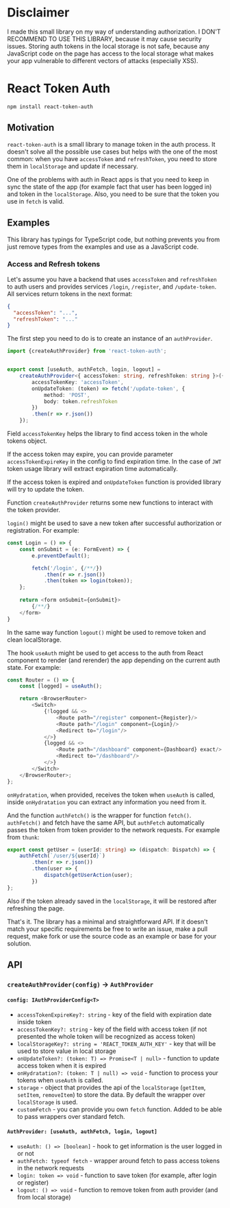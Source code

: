 # Disclaimer

I made this small library on my way of understanding authorization. I DON'T RECOMMEND TO USE THIS LIBRARY, because it may cause security issues. Storing auth tokens in the local storage is not safe, because any JavaScript code on the page has access to the local storage what makes your app vulnerable to different vectors of attacks (especially XSS).

# React Token Auth

`npm install react-token-auth`

## Motivation

`react-token-auth` is a small library to manage token in the auth process. 
It doesn't solve all the possible use cases but helps with the one of
the most common: when you have `accessToken` and `refreshToken`, you 
need to store them in `localStorage` and update if necessary.

One of the problems with auth in React apps is that you need to keep in sync the 
state of the app (for example fact that user has been logged in) and token in 
the `localStorage`. Also, you need to be sure that the token you use in `fetch` 
is valid.

## Examples

This library has typings for TypeScript code, but nothing prevents you from just 
remove types from the examples and use as a JavaScript code.

### Access and Refresh tokens 

Let's assume you have a backend that uses `accessToken` and `refreshToken` to auth 
users and provides services `/login`, `/register`, and `/update-token`.  All services 
return tokens in the next format: 

```json
{
  "accessToken": "...",
  "refreshToken": "..."
}
```

The first step you need to do is to create an instance of an `authProvider`.

```typescript
import {createAuthProvider} from 'react-token-auth';


export const [useAuth, authFetch, login, logout] =
    createAuthProvider<{ accessToken: string, refreshToken: string }>({
        accessTokenKey: 'accessToken',
        onUpdateToken: (token) => fetch('/update-token', {
            method: 'POST',
            body: token.refreshToken
        })
        .then(r => r.json())
    });
```

Field `accessTokenKey` helps the library to find access token in the 
whole tokens object.

If the access token may expire, you can provide parameter 
`accessTokenExpireKey` in the config to find expiration time. 
In the case of `JWT` token usage library will extract expiration 
time automatically.

If the access token is expired and `onUpdateToken` function is 
provided library will try to update the token.

Function `createAuthProvider` returns some new functions to interact with 
the token provider.

`login()` might be used to save a new token after successful authorization 
or registration. For example:

```typescript
const Login = () => {
    const onSubmit = (e: FormEvent) => {
        e.preventDefault();

        fetch('/login', {/**/})
            .then(r => r.json())
            .then(token => login(token));
    };
    
    return <form onSubmit={onSubmit}>
        {/**/}
    </form>
}
```

In the same way function `logout()` might be used to remove 
token and clean localStorage.

The hook `useAuth` might be used to get access to the auth from React 
component to render (and rerender) the app depending on the current 
auth state. For example:

```typescript
const Router = () => {
    const [logged] = useAuth();

    return <BrowserRouter>
        <Switch>
            {!logged && <>
                <Route path="/register" component={Register}/>
                <Route path="/login" component={Login}/>
                <Redirect to="/login"/>
            </>}
            {logged && <>
                <Route path="/dashboard" component={Dashboard} exact/>
                <Redirect to="/dashboard"/>
            </>}
        </Switch>
    </BrowserRouter>;
};
```

`onHydratation`, when provided, receives the token when `useAuth` is called, inside `onHydratation` you can extract any information you need from it.

And the function `authFetch()` is the wrapper for function `fetch()`. 
`authFetch()` and fetch have the same API, but `authFetch` automatically 
passes the token from token provider to the network requests. For example 
from `thunk`:

```typescript
export const getUser = (userId: string) => (dispatch: Dispatch) => {
    authFetch(`/user/${userId}`)
        .then(r => r.json())
        .then(user => {
            dispatch(getUserAction(user);
        })
};
``` 

Also if the token already saved in the `localStorage`, it 
will be restored after refreshing the page.

That's it. The library has a minimal and straightforward API. 
If it doesn't match your specific requirements be free to write an 
issue, make a pull request, make fork or use the source code as an 
example or base for your solution.

## API

### `createAuthProvider(config)` -> `AuthProvider`

#### `config: IAuthProviderConfig<T>`

- `accessTokenExpireKey?: string` - key of the field with expiration date inside token
- `accessTokenKey?: string` - key of the field with access token (if not presented the whole token will be recognized as access token)
- `localStorageKey?: string = 'REACT_TOKEN_AUTH_KEY'` - key that will be used to store value in local storage
- `onUpdateToken?: (token: T) => Promise<T | null>` - function to update access token when it is expired
- `onHydratation?: (token: T | null) => void` - function to process your tokens when `useAuth` is called.
- `storage` - object that provides the api of the `localStorage` (`getItem`, `setItem`, `removeItem`) to store the data. By default the wrapper over `localStorage` is used.
- `customFetch` - you can provide you own `fetch` function. Added to be able to pass wrappers over standard fetch.

#### `AuthProvider: [useAuth, authFetch, login, logout]`

- `useAuth: () => [boolean]` - hook to get information is the user logged in or not
- `authFetch: typeof fetch` - wrapper around fetch to pass access tokens in the network requests
- `login: token => void` - function to save token (for example, after login or register)
- `logout: () => void` - function to remove token from auth provider (and from local storage) 
